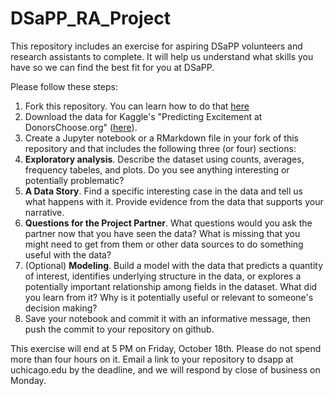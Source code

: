 # DSaPP_RA_Project
This repository includes an exercise for aspiring DSaPP volunteers and research assistants to complete. It will help us understand what skills you have so we can find the best fit for you at DSaPP.

Please follow these steps:

1. Fork this repository. You can learn how to do that [here](https://help.github.com/articles/fork-a-repo/)
2. Download the data for Kaggle's "Predicting Excitement at DonorsChoose.org" ([here](https://www.kaggle.com/c/kdd-cup-2014-predicting-excitement-at-donors-choose/data)).
3. Create a Jupyter notebook or a RMarkdown file in your fork of this repository and that includes the following three (or four) sections:
  1. **Exploratory analysis**. Describe the dataset using counts, averages, frequency tabeles, and plots. Do you see anything interesting or potentially problematic?
  2. **A Data Story**. Find a specific interesting case in the data and tell us what happens with it. Provide evidence from the data that supports your narrative.
  3. **Questions for the Project Partner**. What questions would you ask the partner now that you have seen the data? What is missing that you might need to get from them or other data sources to do something useful with the data?
  4. (Optional) **Modeling**. Build a model with the data that predicts a quantity of interest, identifies underlying structure in the data, or explores a potentially important relationship among fields in the dataset. What did you learn from it? Why is it potentially useful or relevant to someone's decision making?
  5. Save your notebook and commit it with an informative message, then push the commit to your repository on github.
 
This exercise will end at 5 PM on Friday, October 18th. Please do not spend more than four hours on it. Email a link to your repository to dsapp at uchicago.edu by the deadline, and we will respond by close of business on Monday.
